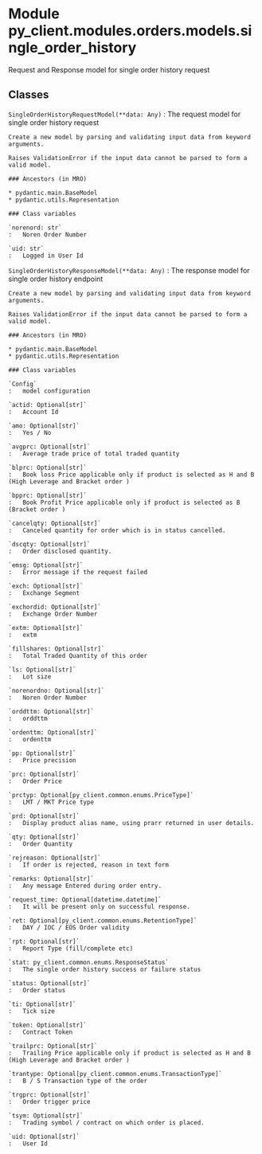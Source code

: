 Module py_client.modules.orders.models.single_order_history
===========================================================
Request and Response model for single order history request

Classes
-------

`SingleOrderHistoryRequestModel(**data: Any)`
:   The request model for single order history  request
    
    Create a new model by parsing and validating input data from keyword arguments.
    
    Raises ValidationError if the input data cannot be parsed to form a valid model.

    ### Ancestors (in MRO)

    * pydantic.main.BaseModel
    * pydantic.utils.Representation

    ### Class variables

    `norenord: str`
    :   Noren Order Number

    `uid: str`
    :   Logged in User Id

`SingleOrderHistoryResponseModel(**data: Any)`
:   The response model for single order history endpoint
    
    Create a new model by parsing and validating input data from keyword arguments.
    
    Raises ValidationError if the input data cannot be parsed to form a valid model.

    ### Ancestors (in MRO)

    * pydantic.main.BaseModel
    * pydantic.utils.Representation

    ### Class variables

    `Config`
    :   model configuration

    `actid: Optional[str]`
    :   Account Id

    `amo: Optional[str]`
    :   Yes / No

    `avgprc: Optional[str]`
    :   Average trade price of total traded quantity

    `blprc: Optional[str]`
    :   Book loss Price applicable only if product is selected as H and B (High Leverage and Bracket order )

    `bpprc: Optional[str]`
    :   Book Profit Price applicable only if product is selected as B (Bracket order )

    `cancelqty: Optional[str]`
    :   Canceled quantity for order which is in status cancelled.

    `dscqty: Optional[str]`
    :   Order disclosed quantity.

    `emsg: Optional[str]`
    :   Error message if the request failed

    `exch: Optional[str]`
    :   Exchange Segment

    `exchordid: Optional[str]`
    :   Exchange Order Number

    `extm: Optional[str]`
    :   extm

    `fillshares: Optional[str]`
    :   Total Traded Quantity of this order

    `ls: Optional[str]`
    :   Lot size

    `norenordno: Optional[str]`
    :   Noren Order Number

    `orddttm: Optional[str]`
    :   orddttm

    `ordenttm: Optional[str]`
    :   ordenttm

    `pp: Optional[str]`
    :   Price precision

    `prc: Optional[str]`
    :   Order Price

    `prctyp: Optional[py_client.common.enums.PriceType]`
    :   LMT / MKT Price type

    `prd: Optional[str]`
    :   Display product alias name, using prarr returned in user details.

    `qty: Optional[str]`
    :   Order Quantity

    `rejreason: Optional[str]`
    :   If order is rejected, reason in text form

    `remarks: Optional[str]`
    :   Any message Entered during order entry.

    `request_time: Optional[datetime.datetime]`
    :   It will be present only on successful response.

    `ret: Optional[py_client.common.enums.RetentionType]`
    :   DAY / IOC / EOS Order validity

    `rpt: Optional[str]`
    :   Report Type (fill/complete etc)

    `stat: py_client.common.enums.ResponseStatus`
    :   The single order history success or failure status

    `status: Optional[str]`
    :   Order status

    `ti: Optional[str]`
    :   Tick size

    `token: Optional[str]`
    :   Contract Token

    `trailprc: Optional[str]`
    :   Trailing Price applicable only if product is selected as H and B (High Leverage and Bracket order )

    `trantype: Optional[py_client.common.enums.TransactionType]`
    :   B / S Transaction type of the order

    `trgprc: Optional[str]`
    :   Order trigger price

    `tsym: Optional[str]`
    :   Trading symbol / contract on which order is placed.

    `uid: Optional[str]`
    :   User Id